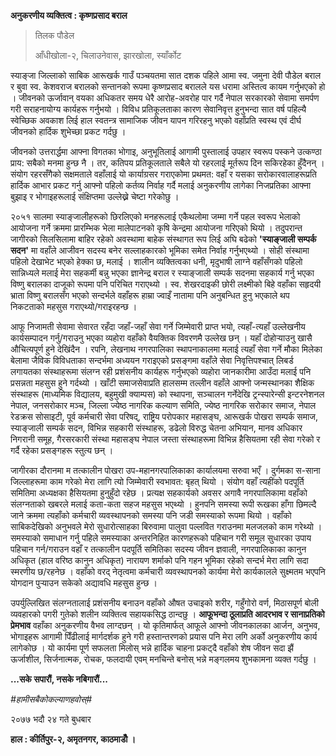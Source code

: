 **अनुकरणीय व्यक्तित्व : कृष्णप्रसाद बराल**

> तिलक पौडेल
>
> आँधीखोला-२, चिलाउनेवास, झारखोला, स्याँर्कोट

स्याङ्जा जिल्लाको साबिक आरूखर्क गाउँ पञ्चयतमा सात दशक पहिले आमा स्व. जमुना देवी
पौडेल बराल र बुवा स्व. केशवराज बरालको सन्तानको रूपमा कृष्णप्रसाद बरालले यस धरामा
अस्तित्व कायम गर्नुभएको हो । जीवनको ऊर्जावान् वयका अधिकतर समय धेरै आरोह-अवरोह
पार गर्दै नेपाल सरकारको सेवामा समर्पण गरी सराहनायोग्य कार्यहरू गर्नुभयो । विविध
प्रतिकूलताका कारण सेवानिवृत्त हुनुभन्दा सात वर्ष पहिल्यै स्वेच्छिक अवकाश लिई हाल
स्वतन्त्र सामाजिक जीवन यापन गरिरहनु भएको वहाँप्रति स्वस्थ एवं दीर्घ जीवनको हार्दिक
शुभेच्छा प्रकट गर्दछु ।

जीवनको उत्तरार्द्धमा आफ्ना विगतका भोगाइ, अनुभूतिलाई आगामी पुस्तालाई उपहार स्वरूप
पस्कने उत्कण्ठा प्राय: सबैको मनमा हुन्छ नै । तर, कतिपय प्रतिकूलताले सबैले यो रहरलाई
मूर्तरूप दिन सकिरहेका हुँदैनन् । संयोग रहरसँगैको सक्षमताले वहाँलाई यो कार्याग्रसर
गराएकोमा प्रथमत: वहाँ र यसका सरोकारवालाहरूप्रति हार्दिक आभार प्रकट गर्नु आफ्नो
पहिलो कर्तव्य निर्वाह गर्दै मलाई अनुकरणीय लागेका निजप्रतिका आफ्ना बुझाइ र
भोगाइहरूलाई संक्षिप्तमा उल्लेख्ने चेष्टा गरेकोछु ।

२०५१ सालमा स्याङ्जालीहरूको छिरलिएको मनहरूलाई एकैथलोमा जम्मा गर्ने पहल स्वरूप भेलाको
आयोजना गर्ने क्रममा प्रारम्भिक भेला मालेपाटनको कृषि केन्द्रमा आयोजना गरिएको थियो ।
तदुपरान्त जागीरको सिलसिलामा बाहिर रहेको अवस्थामा बाहेक संस्थागत रूप लिई अघि बढेको
**\'स्याङ्जाली सम्पर्क सदन\'** मा वहाँले आजीवन सदस्य बनेर सल्लाहकारको भूमिका समेत
निर्वाह गर्नुभएथ्यो । सोही संस्थामा पहिलो देखाभेट भएको हेक्का छ, मलाई । शालीन
व्यक्तित्वका धनी, मृदुभाषी लाग्ने वहाँसँगको पहिलो सान्निध्यले मलाई मेरा सहकर्मी बन्नु
भएका ज्ञानेन्द्र बराल र स्याङ्जाली सम्पर्क सदनमा सहकार्य गर्नु भएका विष्णु बरालका
दाजूको रूपमा पनि परिचित गराएथ्यो । स्व. शेखरदाइकी छोरी लक्ष्मीको बिहे वहाँका
सहृदयी भ्राता विष्णु बरालसँग भएको सन्दर्भले वहाँहरू हाम्रा ज्वाइँ नातामा पनि अनुबन्धित
हुनु भएकाले थप निकटताको महसुस गराएथ्यो/गराइरहन्छ ।

आफू निजामती सेवामा सेवारत रहँदा जहाँ-जहाँ सेवा गर्ने जिम्मेवारी प्राप्त भयो,
त्यहाँ-त्यहाँ उल्लेखनीय कार्यसम्पादन गर्नु/गराउनु भएका व्यहोरा वहाँको वैयक्तिक विवरणमै
उल्लेख छन् । यहाँ दोहोर्‍याउनु खासै औचित्यपूर्ण हुने देखिंदैन । रपनि, लेखनाथ नगरपालिका
स्थापनाकालमा मलाई त्यहाँ सेवा गर्ने मौका मिलेका बेलामा जैविक विविधताका सन्दर्भमा
अध्ययन गराइएको प्रसङ्गमा वहाँले सेवा निवृत्तिपश्चात् लिबर्ड लगायतका संस्थाहरूमा संलग्न
रही प्रशंसनीय कार्यहरू गर्नुभएको व्यहोरा जानकारीमा आउँदा मलाई पनि प्रसन्नता महसुस
हुने गर्दथ्यो । खाँटी समाजसेवाप्रति हालसम्म तल्लीन वहाँले आफ्नो जन्मस्थानका शैक्षिक
संस्थाहरू (माध्यमिक विद्यालय, बहुमुखी क्याम्पस) को स्थापना, सञ्चालन गर्नेदेखि
ट्रन्स्पारेन्सी इन्टरनेशनल नेपाल, जनसरोकार मञ्च, जिल्ला ज्येष्ठ नागरिक कल्याण समिति,
ज्येष्ठ नागरिक सरोकार समाज, नेपाल रेडक्रस सोसाइटी, पूर्व कर्मचारी सेवा परिषद्,
राष्ट्रिय परोपकार महासङ्घ, आरूखर्क पोखरा सम्पर्क समाज, स्याङ्जाली सम्पर्क सदन,
विभिन्न सहकारी संस्थाहरू, डढेलो विरुद्ध चेतना अभियान, मानव अधिकार निगरानी समूह,
गैरसरकारी संस्था महासङ्घ नेपाल जस्ता संस्थाहरूमा विभिन्न हैसियतमा रही सेवा गरेको र
गर्दै रहेका प्रसङ्गहरू स्तुत्य छन् ।

जागीरका दौरानमा म तत्कालीन पोखरा उप-महानगरपालिकाका कार्यालयमा सरुवा भएँ ।
दुर्गमका स-साना जिल्लाहरूमा काम गरेको मेरा लागि त्यो जिम्मेवारी स्वभावत: बृहत् थियो
। संयोग वहाँ त्यहींको पदपूर्ति समितिमा अध्यक्षका हैसियतमा हुनुहुँदो रहेछ । प्रत्यक्ष
सहकार्यको अवसर अगावै नगरपालिकामा वहाँको संलग्नताको खबरले मलाई कता-कता सहज महसुस
भएथ्यो । हुनपनि समस्या रूपी रूखका हाँगा छिमल्दै जाने क्रममा त्यहाँको कर्मचारी
व्यवस्थापनको समस्या पनि जडी समस्याको रूपमा थियो । वहाँको साबिकदेखिको अनुभवले मेरो
सुधारोत्साहका बिरुवामा पालुवा पल्लवित गराउनमा मलजलको काम गरेथ्यो । समस्याको
समाधान गर्नु पहिले समस्याका अन्तरनिहित कारणहरूको पहिचान गरी समूल सुधारका उपाय
पहिचान गर्न/गराउन वहाँ र तत्कालीन पदपूर्ति समितिका सदस्य जीवन ज्ञवाली,
नगरपालिकाका कानुन अधिकृत (हाल वरिष्ठ कानुन अधिकृत) नारायण शर्माको पनि गहन
भूमिका रहेको सन्दर्भ मेरा लागि सदा स्मरणीय छ/रहनेछ । वहाँको वरद् नेतृत्वमा कर्मचारी
व्यवस्थापनको कार्यमा मेरो कार्यकालले सुक्ष्मतम भएपनि योगदान पुर्‍याउन सकेको अद्यावधि
महसुस हुन्छ ।

उपर्युल्लिखित संलग्नतालाई प्रशंसनीय बनाउन वहाँको औषत उचाइको शरीर, गहुँगोरो वर्ण,
मिठासपूर्ण बोली व्यवहारको पगरी गुतेको शलीन व्यक्तित्व सहायकसिद्ध ठान्दछु । **आफूभन्दा
ठूलाप्रति आदरभाव र सानाप्रतिको प्रेमभाव** वहाँका अनुकरणीय वैभव लाग्दछन् । यो
कृतिमार्फत् आफूले आफ्नो जीवनकालका आर्जन, अनुभव, भोगाइहरू आगामी पिँढीलाई मार्गदर्शक
हुने गरी हस्तान्तरणको प्रयास पनि मेरा लगि अर्को अनुकरणीय कार्य लागेकोछ । यो कार्यमा
पूर्ण सफलता मिलोस् भन्ने हार्दिक चाहना प्रकट्दै वहाँको शेष जीवन सदा झैं ऊर्जाशील,
सिर्जनात्मक, रोचक, फलदायी एवम् मनचिन्ते बनोस् भन्ने मङ्गलमय शुभकामना व्यक्त गर्दछु ।

**...सके सपारौं, नसके नबिगारौं...**

*#हामीसबैकोकल्याणहवोस्#*

२०७७ भदौ २४ गते बुधबार

**हाल : कीर्तिपुर-२, अमृतनगर, काठमाडौँ ।**
